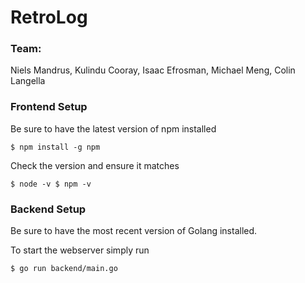 # RetroLog

### Team: 
Niels Mandrus, Kulindu Cooray, Isaac Efrosman, Michael Meng, Colin Langella

### Frontend Setup

Be sure to have the latest version of npm installed

`$ npm install -g npm`

Check the version and ensure it matches

`$ node -v
 $ npm -v`

### Backend Setup

Be sure to have the most recent version of Golang installed.

To start the webserver simply run 

`$ go run backend/main.go`
